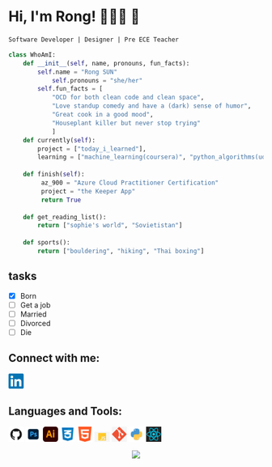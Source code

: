 # Hi, I'm Rong! 🤸🤸🤸 🛌

`Software Developer | Designer | Pre ECE Teacher`

```python
class WhoAmI:
    def __init__(self, name, pronouns, fun_facts):
	    self.name = "Rong SUN"
            self.pronouns = "she/her"
	    self.fun_facts = [
			"OCD for both clean code and clean space",
			"Love standup comedy and have a (dark) sense of humor",
			"Great cook in a good mood",
			"Houseplant killer but never stop trying"
			]
    def currently(self):
        project = ["today_i_learned"],
        learning = ["machine_learning(coursera)", "python_algorithms(udemy)"]

    def finish(self):
         az_900 = "Azure Cloud Practitioner Certification"
         project = "the Keeper App"
         return True

    def get_reading_list():
	    return ["sophie's world", "Sovietistan"]

    def sports():
        return ["bouldering", "hiking", "Thai boxing"]

```

## tasks

- [x] Born
- [ ] Get a job
- [ ] Married
- [ ] Divorced
- [ ] Die

## Connect with me:

[<img src="https://github.com/rongyue1/rongyue1/blob/main/pic/linkedIn_logo_initials.png" width='30'>](https://www.linkedin.com/in/rong-sun-731a7a227/)

## Languages and Tools:

[<img src="https://github.com/rongyue1/rongyue1/blob/main/pic/GitHub-Mark.png" width='30'>](https://www.linkedin.com/in/rong-sun-731a7a227/)
[<img src="https://github.com/rongyue1/rongyue1/blob/main/pic/adobe-photoshop-logo-0.png" width='30'>](https://www.linkedin.com/in/rong-sun-731a7a227/)
[<img src="https://github.com/rongyue1/rongyue1/blob/main/pic/ai.svg.png" width='30'>](https://www.linkedin.com/in/rong-sun-731a7a227/)
[<img src="https://github.com/rongyue1/rongyue1/blob/main/pic/css.png" width='30'>](https://www.linkedin.com/in/rong-sun-731a7a227/)
[<img src="https://github.com/rongyue1/rongyue1/blob/main/pic/html.png" width='30'>](https://www.linkedin.com/in/rong-sun-731a7a227/)
[<img src="https://github.com/rongyue1/rongyue1/blob/main/pic/js.png" width='30'>](https://www.linkedin.com/in/rong-sun-731a7a227/)
[<img src="https://github.com/rongyue1/rongyue1/blob/main/pic/png-transparent-github-repository-commit-version-control-github-angle-rectangle-logo-thumbnail.png" width='30'>](https://www.linkedin.com/in/rong-sun-731a7a227/)
[<img src="https://github.com/rongyue1/rongyue1/blob/main/pic/python-icon.png" width='30'>](https://www.linkedin.com/in/rong-sun-731a7a227/)
[<img src="https://github.com/rongyue1/rongyue1/blob/main/pic/react-1-logo-png-transparent.png" width='30'>](https://www.linkedin.com/in/rong-sun-731a7a227/)

<div align="center">
	<img src="https://cdn.jsdelivr.net/gh/holic-x/holic-x/assets/github-contribution-grid-snake.svg" />
</div>
